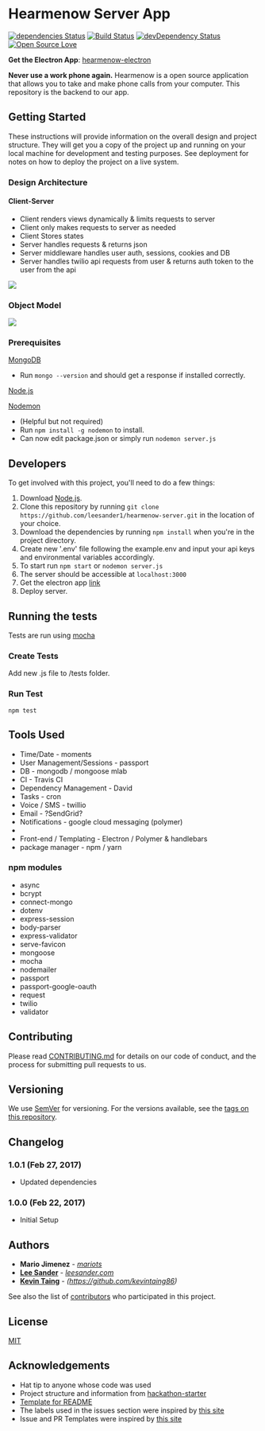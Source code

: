 Hearmenow Server App
=======================
[![dependencies Status](https://david-dm.org/leesander1/hearmenow-server/status.svg)](https://david-dm.org/leesander1/hearmenow-server)
[![Build Status](https://travis-ci.org/leesander1/hearmenow-server.svg?branch=master)](https://travis-ci.org/leesander1/hearmenow-server)
[![devDependency Status](https://david-dm.org/leesander1/hearmenow-server.svg)](https://david-dm.org/leesander1/hearmenow-server#info=devDependencies)
[![Open Source Love](https://badges.frapsoft.com/os/mit/mit.svg?v=102)](https://github.com/leesander1/hearmenow-server/blob/master/license)

**Get the Electron App**: [hearmenow-electron](https://github.com/leesander1/hearmenow-electron)

**Never use a work phone again.**
Hearmenow is a open source application that allows you to take and make phone calls from your computer. This repository is the backend to our app.


## Getting Started

These instructions will provide information on the overall design and project structure. They will get you a copy of the project up and running on your local machine for development and testing purposes. See deployment for notes on how to deploy the project on a live system.

### Design Architecture

#### Client-Server
* Client renders views dynamically & limits requests to server
* Client only makes requests to server as needed
* Client Stores states
* Server handles requests & returns json
* Server middleware handles user auth, sessions, cookies and DB
* Server handles twilio api requests from user & returns auth token to the user from the api

<img src="https://firebasestorage.googleapis.com/v0/b/project-7371035720386046946.appspot.com/o/img%2Farchitecture.jpg?alt=media&token=b7bf3915-820b-4147-a4b8-b3cdae93bed2"></img>

### Object Model
<img src="https://firebasestorage.googleapis.com/v0/b/project-7371035720386046946.appspot.com/o/img%2Fobjects.jpg?alt=media&token=653ababb-2dd9-44cc-b50a-0ad596aaa62d"></img>

### Prerequisites

[MongoDB](https://docs.mongodb.com/manual/administration/install-community/)
* Run `mongo --version` and should get a response if installed correctly.

[Node.js](https://nodejs.org/)

[Nodemon](https://nodemon.io/)
* (Helpful but not required)
* Run `npm install -g nodemon` to install.
* Can now edit package.json or simply run `nodemon server.js`

## Developers
To get involved with this project, you'll need to do a few things:

1. Download [Node.js](https://nodejs.org/).
2. Clone this repository by running `git clone https://github.com/leesander1/hearmenow-server.git` in the location of your choice.
3. Download the dependencies by running `npm install` when you're in the project directory.
4. Create new '.env' file following the example.env and input your api keys and environmental variables accordingly.
5. To start run `npm start` or `nodemon server.js`
6. The server should be accessible at `localhost:3000`
7. Get the electron app [link](https://github.com/leesander1/hearmenow-electron)
8. Deploy server.


## Running the tests

Tests are run using [mocha](https://mochajs.org/)

### Create Tests

Add new .js file to /tests folder.


### Run Test


`npm test`

## Tools Used

* Time/Date - moments
* User Management/Sessions - passport
* DB - mongodb / mongoose mlab
* CI - Travis CI
* Dependency Management - David
* Tasks - cron
* Voice / SMS - twillio
* Email - ?SendGrid?
* Notifications - google cloud messaging (polymer)
*
* Front-end / Templating - Electron / Polymer & handlebars
* package manager - npm / yarn


### npm modules
* async
* bcrypt
* connect-mongo
* dotenv
* express-session
* body-parser
* express-validator
* serve-favicon
* mongoose
* mocha
* nodemailer
* passport
* passport-google-oauth
* request
* twilio
* validator


## Contributing

Please read [CONTRIBUTING.md](https://gist.github.com/PurpleBooth/b24679402957c63ec426) for details on our code of conduct, and the process for submitting pull requests to us.

## Versioning

We use [SemVer](http://semver.org/) for versioning. For the versions available, see the [tags on this repository](https://github.com/leesander1/hearmenow-server/tags).

Changelog
---------

### 1.0.1 (Feb 27, 2017)
- Updated dependencies

### 1.0.0 (Feb 22, 2017)
- Initial Setup

## Authors

* **Mario Jimenez** - *[mariots](https://github.com/mariots)*
* [**Lee Sander**](https://github.com/leesander1) - *[leesander.com](https://leesander.com)*
* [**Kevin Taing**](https://github.com/kevintaing86) - *(https://github.com/kevintaing86)*

See also the list of [contributors](https://github.com/leesander1/hearmenow-server/contributors) who participated in this project.

## License

[MIT](https://github.com/leesander1/hearmenow-server/blob/master/license)

## Acknowledgements

* Hat tip to anyone whose code was used
* Project structure and information from [hackathon-starter](https://github.com/sahat/hackathon-starter)
* [Template for README](https://gist.githubusercontent.com/PurpleBooth/109311bb0361f32d87a2/raw/4a39c2139c4caa4686addc1e5dd490170fb82006/README-Template.md)
* The labels used in the issues section were inspired by [this site](https://robinpowered.com/blog/best-practice-system-for-organizing-and-tagging-github-issues/)
* Issue and PR Templates were inspired by [this site](https://www.talater.com/open-source-templates/#)
